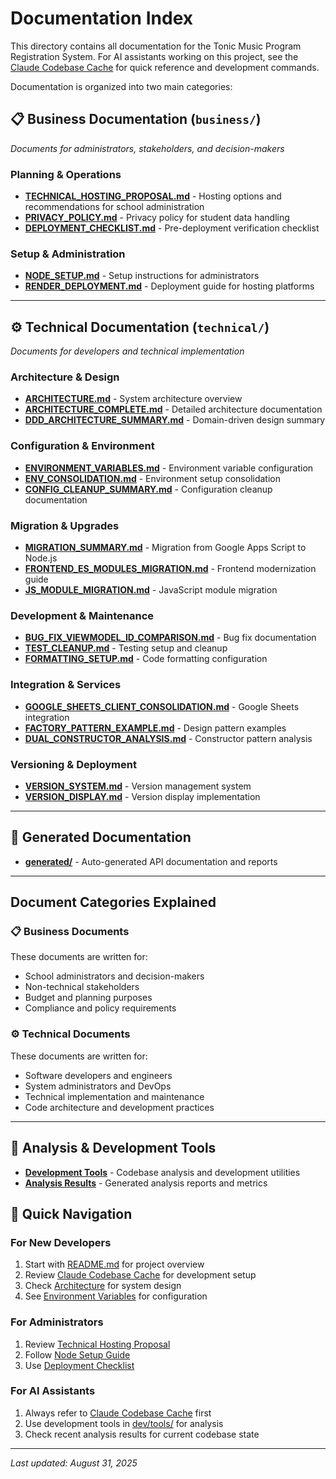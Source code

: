 # Documentation Index

This directory contains all documentation for the Tonic Music Program Registration System. For AI assistants working on this project, see the [Claude Codebase Cache](../CLAUDE_CODEBASE_CACHE.md) for quick reference and development commands.

Documentation is organized into two main categories:

## 📋 Business Documentation (`business/`)
*Documents for administrators, stakeholders, and decision-makers*

### Planning & Operations
- **[TECHNICAL_HOSTING_PROPOSAL.md](business/TECHNICAL_HOSTING_PROPOSAL.md)** - Hosting options and recommendations for school administration
- **[PRIVACY_POLICY.md](business/PRIVACY_POLICY.md)** - Privacy policy for student data handling
- **[DEPLOYMENT_CHECKLIST.md](business/DEPLOYMENT_CHECKLIST.md)** - Pre-deployment verification checklist

### Setup & Administration
- **[NODE_SETUP.md](business/NODE_SETUP.md)** - Setup instructions for administrators
- **[RENDER_DEPLOYMENT.md](business/RENDER_DEPLOYMENT.md)** - Deployment guide for hosting platforms

---

## ⚙️ Technical Documentation (`technical/`)
*Documents for developers and technical implementation*

### Architecture & Design
- **[ARCHITECTURE.md](technical/ARCHITECTURE.md)** - System architecture overview
- **[ARCHITECTURE_COMPLETE.md](technical/ARCHITECTURE_COMPLETE.md)** - Detailed architecture documentation
- **[DDD_ARCHITECTURE_SUMMARY.md](technical/DDD_ARCHITECTURE_SUMMARY.md)** - Domain-driven design summary

### Configuration & Environment
- **[ENVIRONMENT_VARIABLES.md](technical/ENVIRONMENT_VARIABLES.md)** - Environment variable configuration
- **[ENV_CONSOLIDATION.md](technical/ENV_CONSOLIDATION.md)** - Environment setup consolidation
- **[CONFIG_CLEANUP_SUMMARY.md](technical/CONFIG_CLEANUP_SUMMARY.md)** - Configuration cleanup documentation

### Migration & Upgrades
- **[MIGRATION_SUMMARY.md](technical/MIGRATION_SUMMARY.md)** - Migration from Google Apps Script to Node.js
- **[FRONTEND_ES_MODULES_MIGRATION.md](technical/FRONTEND_ES_MODULES_MIGRATION.md)** - Frontend modernization guide
- **[JS_MODULE_MIGRATION.md](technical/JS_MODULE_MIGRATION.md)** - JavaScript module migration

### Development & Maintenance
- **[BUG_FIX_VIEWMODEL_ID_COMPARISON.md](technical/BUG_FIX_VIEWMODEL_ID_COMPARISON.md)** - Bug fix documentation
- **[TEST_CLEANUP.md](technical/TEST_CLEANUP.md)** - Testing setup and cleanup
- **[FORMATTING_SETUP.md](technical/FORMATTING_SETUP.md)** - Code formatting configuration

### Integration & Services
- **[GOOGLE_SHEETS_CLIENT_CONSOLIDATION.md](technical/GOOGLE_SHEETS_CLIENT_CONSOLIDATION.md)** - Google Sheets integration
- **[FACTORY_PATTERN_EXAMPLE.md](technical/FACTORY_PATTERN_EXAMPLE.md)** - Design pattern examples
- **[DUAL_CONSTRUCTOR_ANALYSIS.md](technical/DUAL_CONSTRUCTOR_ANALYSIS.md)** - Constructor pattern analysis

### Versioning & Deployment
- **[VERSION_SYSTEM.md](technical/VERSION_SYSTEM.md)** - Version management system
- **[VERSION_DISPLAY.md](technical/VERSION_DISPLAY.md)** - Version display implementation

---

## 📁 Generated Documentation
- **[generated/](generated/)** - Auto-generated API documentation and reports

---

## Document Categories Explained

### 📋 Business Documents
These documents are written for:
- School administrators and decision-makers
- Non-technical stakeholders
- Budget and planning purposes
- Compliance and policy requirements

### ⚙️ Technical Documents
These documents are written for:
- Software developers and engineers
- System administrators and DevOps
- Technical implementation and maintenance
- Code architecture and development practices

---

## 🔧 Analysis & Development Tools
- **[Development Tools](../dev/tools/README.md)** - Codebase analysis and development utilities
- **[Analysis Results](../dev/tools/codebase-analysis/results/)** - Generated analysis reports and metrics

## 📖 Quick Navigation

### For New Developers
1. Start with [README.md](../README.md) for project overview
2. Review [Claude Codebase Cache](../CLAUDE_CODEBASE_CACHE.md) for development setup
3. Check [Architecture](technical/ARCHITECTURE.md) for system design
4. See [Environment Variables](technical/ENVIRONMENT_VARIABLES.md) for configuration

### For Administrators  
1. Review [Technical Hosting Proposal](business/TECHNICAL_HOSTING_PROPOSAL.md)
2. Follow [Node Setup Guide](business/NODE_SETUP.md)
3. Use [Deployment Checklist](business/DEPLOYMENT_CHECKLIST.md)

### For AI Assistants
1. Always refer to [Claude Codebase Cache](../CLAUDE_CODEBASE_CACHE.md) first
2. Use development tools in [dev/tools/](../dev/tools/) for analysis
3. Check recent analysis results for current codebase state

---

*Last updated: August 31, 2025*
